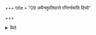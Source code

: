 +++
title = "09 अथैनमुपतिष्ठन्ते रन्तिर्नामासि दिव्यो"

+++

<details><summary>थिते</summary>

अथैनमुपतिष्ठन्ते रन्तिर्नामासि दिव्यो गन्धर्व इति ९
</details>
